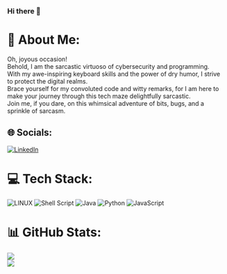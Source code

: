 ### Hi there 👋
# 💫 About Me:
Oh, joyous occasion!<br>Behold, I am the sarcastic virtuoso of cybersecurity and programming.<br>With my awe-inspiring keyboard skills and the power of dry humor, I strive to protect the digital realms.<br>Brace yourself for my convoluted code and witty remarks, for I am here to make your journey through this tech maze delightfully sarcastic.<br>Join me, if you dare, on this whimsical adventure of bits, bugs, and a sprinkle of sarcasm.


## 🌐 Socials:
[![LinkedIn](https://img.shields.io/badge/LinkedIn-%230077B5.svg?logo=linkedin&logoColor=white)](https://linkedin.com/in/https://www.linkedin.com/in/shafqat-hassan) 

# 💻 Tech Stack:
![LINUX](https://img.shields.io/badge/Linux-FCC624?style=for-the-badge&logo=linux&logoColor=black) ![Shell Script](https://img.shields.io/badge/shell_script-%23121011.svg?style=for-the-badge&logo=gnu-bash&logoColor=white) ![Java](https://img.shields.io/badge/java-%23ED8B00.svg?style=for-the-badge&logo=java&logoColor=white) ![Python](https://img.shields.io/badge/python-3670A0?style=for-the-badge&logo=python&logoColor=ffdd54) ![JavaScript](https://img.shields.io/badge/javascript-%23323330.svg?style=for-the-badge&logo=javascript&logoColor=%23F7DF1E)
# 📊 GitHub Stats:
![](https://github-readme-streak-stats.herokuapp.com/?user=shafqathassan&theme=vision-friendly-dark&hide_border=false)<br/>
![](https://github-readme-stats.vercel.app/api/top-langs/?username=shafqathassan&theme=vision-friendly-dark&hide_border=false&include_all_commits=false&count_private=false&layout=compact)




<!-- Proudly created with GPRM ( https://gprm.itsvg.in ) -->
